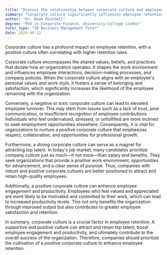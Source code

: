 ```yaml
---
title: "Discuss the relationship between corporate culture and employee retention"
summary: "Corporate culture significantly influences employee retention, with a positive culture often leading to higher retention rates."
author: "Dr. Noah Mitchell"
degree: "PhD in Corporate Finance, University College London"
tutor_type: "IB Business Management Tutor"
date: 2024-09-13
---
```


Corporate culture has a profound impact on employee retention, with a positive culture often correlating with higher retention rates.

Corporate culture encompasses the shared values, beliefs, and practices that dictate how an organization operates. It shapes the work environment and influences employee interactions, decision-making processes, and company policies. When the corporate culture aligns with an employee's personal values and work style, it fosters a sense of belonging and satisfaction, which significantly increases the likelihood of the employee remaining with the organization.

Conversely, a negative or toxic corporate culture can lead to elevated employee turnover. This may stem from issues such as a lack of trust, poor communication, or insufficient recognition of employee contributions. Individuals who feel undervalued, stressed, or unfulfilled are more inclined to seek employment opportunities elsewhere. Consequently, it is vital for organizations to nurture a positive corporate culture that emphasizes respect, collaboration, and opportunities for professional growth.

Furthermore, a strong corporate culture can serve as a magnet for attracting top talent. In today's job market, many candidates prioritize company culture just as much—if not more—than salary and benefits. They seek organizations that provide a positive work environment, opportunities for advancement, and a clear sense of purpose. Thus, companies with robust and positive corporate cultures are better positioned to attract and retain high-quality employees.

Additionally, a positive corporate culture can enhance employee engagement and productivity. Employees who feel valued and appreciated are more likely to be motivated and committed to their work, which can lead to increased productivity levels. This not only benefits the organization through improved output but also contributes to greater employee satisfaction and retention.

In summary, corporate culture is a crucial factor in employee retention. A supportive and positive culture can attract and retain top talent, boost employee engagement and productivity, and ultimately contribute to the overall success of the organization. Therefore, companies should prioritize the cultivation of a positive corporate culture to enhance employee retention.
    
